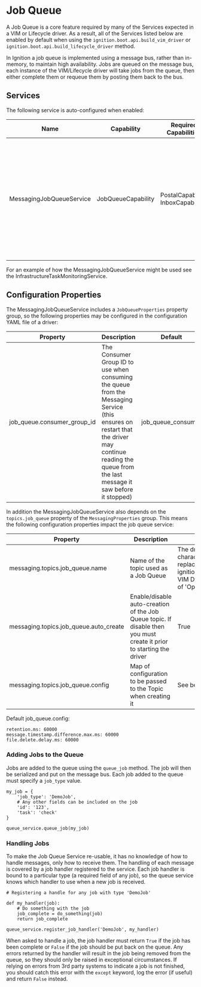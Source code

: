 # Job Queue

A Job Queue is a core feature required by many of the Services expected in a VIM or Lifecycle driver. As a result, all of the Services listed below are enabled by default when using the `ignition.boot.api.build_vim_driver` or `ignition.boot.api.build_lifecycle_driver` method. 

In Ignition a job queue is implemented using a message bus, rather than in-memory, to maintain high availability. Jobs are queued on the message bus, each instance of the VIM/Lifecycle driver will take jobs from the queue, then either complete them or requeue them by posting them back to the bus.

## Services

The following service is auto-configured when enabled:

| Name                     | Capability         | Required Capabilities             | Bootstrap Enable/Disable flag       | Description                                                                                                                                     |
| ------------------------ | ------------------ | --------------------------------- | ----------------------------------- | ----------------------------------------------------------------------------------------------------------------------------------------------- |
| MessagingJobQueueService | JobQueueCapability | PostalCapability, InboxCapability | bootstrap.job_queue.service_enabled | Handles receiving jobs, passing them off to registered handlers, before requeing them if the handling indicates the job cannot be completed yet |

For an example of how the MessagingJobQueueService might be used see the InfrastructureTaskMonitoringService.

## Configuration Properties

The MessagingJobQueueService includes a `JobQueueProperties` property group, so the following properties may be configured in the configuration YAML file of a driver:

| Property | Description | Default |
| --- | --- | --- |
| job_queue.consumer_group_id | The Consumer Group ID to use when consuming the queue from the Messaging Service (this ensures on restart that the driver may continue reading the queue from the last message it saw before it stopped) | job_queue_consumer | 

In addition the MessagingJobQueueService also depends on the `topics.job_queue` property of the `MessagingProperties` group. This means the following configuration properties impact the job queue service:

| Property | Description | Default |
| --- | --- | --- |
| messaging.topics.job_queue.name | Name of the topic used as a Job Queue | The driver's app name with special characters removed and spaces replaced with underscores (e.g. ignition.build_vim_driver('Openstack VIM Driver') generates a topic name of 'Openstack_VIM_Driver') | 
| messaging.topics.job_queue.auto_create | Enable/disable auto-creation of the Job Queue topic. If disable then you must create it prior to starting the driver | True |
| messaging.topics.job_queue.config | Map of configuration to be passed to the Topic when creating it | See below |

Default job_queue.config:

```
retention.ms: 60000
message.timestamp.difference.max.ms: 60000
file.delete.delay.ms: 60000
```

### Adding Jobs to the Queue

Jobs are added to the queue using the `queue_job` method. The job will then be serialized and put on the message bus. Each job added to the queue must specify a `job_type` value.

```
my_job = {
    'job_type': 'DemoJob',
    # Any other fields can be included on the job
    'id': '123',
    'task': 'check'
}

queue_service.queue_job(my_job)
```

### Handling Jobs

To make the Job Queue Service re-usable, it has no knowledge of how to handle messages, only how to receive them. The handling of each message is covered by a job handler registered to the service. Each job handler is bound to a particular type (a required field of any job), so the queue service knows which handler to use when a new job is received.

```
# Registering a handle for any job with type 'DemoJob'

def my_handler(job):
    # Do something with the job
    job_complete = do_something(job)
    return job_complete

queue_service.register_job_handler('DemoJob', my_handler)
```

When asked to handle a job, the job handler must return `True` if the job has been complete or `False` if the job should be put back on the queue. Any errors returned by the handler will result in the job being removed from the queue, so they should only be raised in exceptional circumstances. If relying on errors from 3rd party systems to indicate a job is not finished, you should catch this error with the `except` keyword, log the error (if useful) and return `False` instead. 